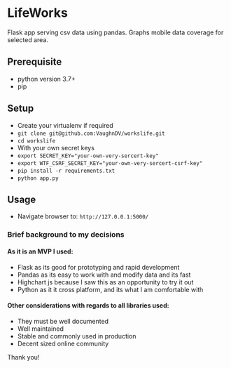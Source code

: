 # LifeWorks 

Flask app serving csv data using pandas.
Graphs mobile data coverage for selected area.


## Prerequisite

- python version 3.7+
- pip


## Setup

- Create your virtualenv if required
- `git clone git@github.com:VaughnDV/workslife.git`
- `cd workslife`
- With your own secret keys
- `export SECRET_KEY="your-own-very-sercert-key"`
- `export WTF_CSRF_SECRET_KEY="your-own-very-sercert-csrf-key"`
- `pip install -r requirements.txt`
- `python app.py`


## Usage

- Navigate browser to: `http://127.0.0.1:5000/` 



### Brief background to my decisions

#### As it is an MVP I used:

- Flask as its good for prototyping and rapid development
- Pandas as its easy to work with and modify data and its fast
- Highchart js because I saw this as an opportunity to try it out
- Python as it it cross platform, and its what I am comfortable with

#### Other considerations with regards to all libraries used:

- They must be well documented
- Well maintained
- Stable and commonly used in production
- Decent sized online community 

Thank you!